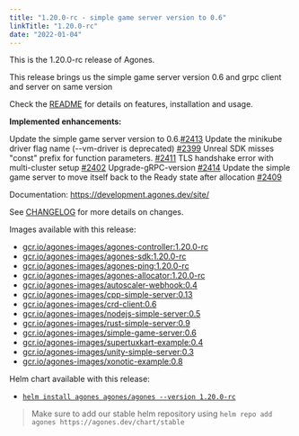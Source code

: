 ```yaml
---
title: "1.20.0-rc - simple game server version to 0.6"
linkTitle: "1.20.0-rc"
date: "2022-01-04"
---
```



This is the 1.20.0-rc release of Agones.

This release brings us  the simple game server version 0.6 and grpc client and server on same version

Check the <a href="https://github.com/googleforgames/agones/tree/release-1.20.0-rc" data-proofer-ignore>README</a> for details on features, installation and usage.

**Implemented enhancements:**

Update the simple game server version to 0.6.[#2413](https://github.com/googleforgames/agones/pull/2413)
Update the minikube driver flag name (--vm-driver is deprecated) [#2399]([url](https://github.com/googleforgames/agones/pull/2399))
Unreal SDK misses "const" prefix for function parameters. [#2411](https://github.com/googleforgames/agones/issues/2411)
TLS handshake error with multi-cluster setup [#2402](https://github.com/googleforgames/agones/issues/2402)
Upgrade-gRPC-version [#2414](https://github.com/googleforgames/agones/pull/2414)
Update the simple game server to move itself back to the Ready state after allocation [#2409](https://github.com/googleforgames/agones/pull/2409)

Documentation: https://development.agones.dev/site/


See <a href="https://github.com/googleforgames/agones/blob/release-1.20.0-rc/CHANGELOG.md" data-proofer-ignore>CHANGELOG</a> for more details on changes.

Images available with this release:

- [gcr.io/agones-images/agones-controller:1.20.0-rc](https://gcr.io/agones-images/agones-controller:1.20.0-rc)
- [gcr.io/agones-images/agones-sdk:1.20.0-rc](https://gcr.io/agones-images/agones-sdk:1.20.0-rc)
- [gcr.io/agones-images/agones-ping:1.20.0-rc](https://gcr.io/agones-images/agones-ping:1.20.0-rc)
- [gcr.io/agones-images/agones-allocator:1.20.0-rc](https://gcr.io/agones-images/agones-allocator:1.20.0-rc)
- [gcr.io/agones-images/autoscaler-webhook:0.4](https://gcr.io/agones-images/autoscaler-webhook:0.4)
- [gcr.io/agones-images/cpp-simple-server:0.13](https://gcr.io/agones-images/cpp-simple-server:0.13)
- [gcr.io/agones-images/crd-client:0.6](https://gcr.io/agones-images/crd-client:0.6)
- [gcr.io/agones-images/nodejs-simple-server:0.5](https://gcr.io/agones-images/nodejs-simple-server:0.5)
- [gcr.io/agones-images/rust-simple-server:0.9](https://gcr.io/agones-images/rust-simple-server:0.9)
- [gcr.io/agones-images/simple-game-server:0.6](https://gcr.io/agones-images/simple-game-server:0.6)
- [gcr.io/agones-images/supertuxkart-example:0.4](https://gcr.io/agones-images/supertuxkart-example:0.4)
- [gcr.io/agones-images/unity-simple-server:0.3](https://gcr.io/agones-images/unity-simple-server:0.3)
- [gcr.io/agones-images/xonotic-example:0.8](https://gcr.io/agones-images/xonotic-example:0.8)

Helm chart available with this release:

- <a href="https://agones.dev/chart/stable/agones-1.20.0-rc.tgz" data-proofer-ignore>
  <code>helm install agones agones/agones --version 1.20.0-rc</code></a>

> Make sure to add our stable helm repository using `helm repo add agones https://agones.dev/chart/stable`